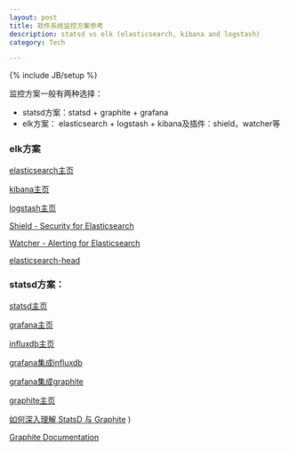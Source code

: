 ```yaml
---
layout: post
title: 软件系统监控方案参考
description: statsd vs elk (elasticsearch, kibana and logstash) 
category: Tech

---
```

{% include JB/setup %}

监控方案一般有两种选择：

* statsd方案：statsd + graphite + grafana
* elk方案： elasticsearch + logstash + kibana及插件：shield，watcher等

### elk方案

[elasticsearch主页](https://www.elastic.co/products/elasticsearch)

[kibana主页](https://www.elastic.co/products/kibana)

[logstash主页](https://www.elastic.co/products/logstash)

[Shield - Security for Elasticsearch](https://www.elastic.co/products/shield)

[Watcher - Alerting for Elasticsearch](https://www.elastic.co/downloads/watcher)

[elasticsearch-head](https://github.com/mobz/elasticsearch-head)

### statsd方案：

[statsd主页](https://github.com/etsy/statsd)

[grafana主页](http://grafana.org/)

[influxdb主页](http://influxdb.com/)

[grafana集成influxdb](http://docs.grafana.org/datasources/influxdb/)

[grafana集成graphite](http://docs.grafana.org/datasources/graphite/)

[graphite主页](https://github.com/graphite-project)

[如何深入理解 StatsD 与 Graphite](http://news.oneapm.com/statsd-graphite/)
)

[Graphite Documentation](http://graphite.readthedocs.io/en/latest/index.html)